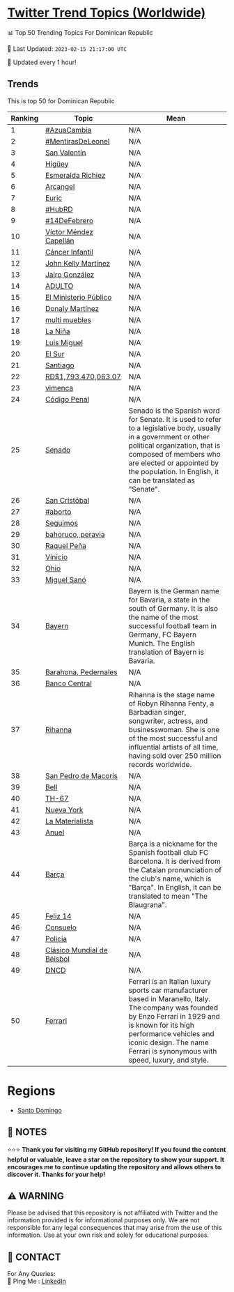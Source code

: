 [Twitter Trend Topics (Worldwide)](https://github.com/ErcinDedeoglu/Twitter-Trend-Topics)
==========


📊 Top 50 Trending Topics For Dominican Republic

📆 Last Updated: `2023-02-15 21:17:00 UTC`

🔧 Updated every 1 hour!


## Trends

This is top 50 for Dominican Republic

| Ranking | Topic | Mean |
| ------- | ------------ | ------------ |
| 1 | [#AzuaCambia](http://twitter.com/search?q=%23AzuaCambia) | N/A |
| 2 | [#MentirasDeLeonel](http://twitter.com/search?q=%23MentirasDeLeonel) | N/A |
| 3 | [San Valentín](http://twitter.com/search?q=San+Valent%c3%adn) | N/A |
| 4 | [Higüey](http://twitter.com/search?q=Hig%c3%bcey) | N/A |
| 5 | [Esmeralda Richiez](http://twitter.com/search?q=Esmeralda+Richiez) | N/A |
| 6 | [Arcangel](http://twitter.com/search?q=Arcangel) | N/A |
| 7 | [Euric](http://twitter.com/search?q=Euric) | N/A |
| 8 | [#HubRD](http://twitter.com/search?q=%23HubRD) | N/A |
| 9 | [#14DeFebrero](http://twitter.com/search?q=%2314DeFebrero) | N/A |
| 10 | [Víctor Méndez Capellán](http://twitter.com/search?q=V%c3%adctor+M%c3%a9ndez+Capell%c3%a1n) | N/A |
| 11 | [Cáncer Infantil](http://twitter.com/search?q=C%c3%a1ncer+Infantil) | N/A |
| 12 | [John Kelly Martínez](http://twitter.com/search?q=John+Kelly+Mart%c3%adnez) | N/A |
| 13 | [Jairo González](http://twitter.com/search?q=Jairo+Gonz%c3%a1lez) | N/A |
| 14 | [ADULTO](http://twitter.com/search?q=ADULTO) | N/A |
| 15 | [El Ministerio Público](http://twitter.com/search?q=El+Ministerio+P%c3%bablico) | N/A |
| 16 | [Donaly Martínez](http://twitter.com/search?q=Donaly+Mart%c3%adnez) | N/A |
| 17 | [multi muebles](http://twitter.com/search?q=multi+muebles) | N/A |
| 18 | [La Niña](http://twitter.com/search?q=La+Ni%c3%b1a) | N/A |
| 19 | [Luis Miguel](http://twitter.com/search?q=Luis+Miguel) | N/A |
| 20 | [El Sur](http://twitter.com/search?q=El+Sur) | N/A |
| 21 | [Santiago](http://twitter.com/search?q=Santiago) | N/A |
| 22 | [RD$1,793,470,063.07](http://twitter.com/search?q=RD%241%2c793%2c470%2c063.07) | N/A |
| 23 | [vimenca](http://twitter.com/search?q=vimenca) | N/A |
| 24 | [Código Penal](http://twitter.com/search?q=C%c3%b3digo+Penal) | N/A |
| 25 | [Senado](http://twitter.com/search?q=Senado) | Senado is the Spanish word for Senate. It is used to refer to a legislative body, usually in a government or other political organization, that is composed of members who are elected or appointed by the population. In English, it can be translated as "Senate". |
| 26 | [San Cristóbal](http://twitter.com/search?q=San+Crist%c3%b3bal) | N/A |
| 27 | [#aborto](http://twitter.com/search?q=%23aborto) | N/A |
| 28 | [Seguimos](http://twitter.com/search?q=Seguimos) | N/A |
| 29 | [bahoruco, peravia](http://twitter.com/search?q=bahoruco%2c+peravia) | N/A |
| 30 | [Raquel Peña](http://twitter.com/search?q=Raquel+Pe%c3%b1a) | N/A |
| 31 | [Vinicio](http://twitter.com/search?q=Vinicio) | N/A |
| 32 | [Ohio](http://twitter.com/search?q=Ohio) | N/A |
| 33 | [Miguel Sanó](http://twitter.com/search?q=Miguel+San%c3%b3) | N/A |
| 34 | [Bayern](http://twitter.com/search?q=Bayern) | Bayern is the German name for Bavaria, a state in the south of Germany. It is also the name of the most successful football team in Germany, FC Bayern Munich. The English translation of Bayern is Bavaria. |
| 35 | [Barahona, Pedernales](http://twitter.com/search?q=Barahona%2c+Pedernales) | N/A |
| 36 | [Banco Central](http://twitter.com/search?q=Banco+Central) | N/A |
| 37 | [Rihanna](http://twitter.com/search?q=Rihanna) | Rihanna is the stage name of Robyn Rihanna Fenty, a Barbadian singer, songwriter, actress, and businesswoman. She is one of the most successful and influential artists of all time, having sold over 250 million records worldwide. |
| 38 | [San Pedro de Macorís](http://twitter.com/search?q=San+Pedro+de+Macor%c3%ads) | N/A |
| 39 | [Bell](http://twitter.com/search?q=Bell) | N/A |
| 40 | [TH-67](http://twitter.com/search?q=TH-67) | N/A |
| 41 | [Nueva York](http://twitter.com/search?q=Nueva+York) | N/A |
| 42 | [La Materialista](http://twitter.com/search?q=La+Materialista) | N/A |
| 43 | [Anuel](http://twitter.com/search?q=Anuel) | N/A |
| 44 | [Barça](http://twitter.com/search?q=Bar%c3%a7a) | Barça is a nickname for the Spanish football club FC Barcelona. It is derived from the Catalan pronunciation of the club's name, which is "Barça". In English, it can be translated to mean "The Blaugrana". |
| 45 | [Feliz 14](http://twitter.com/search?q=Feliz+14) | N/A |
| 46 | [Consuelo](http://twitter.com/search?q=Consuelo) | N/A |
| 47 | [Policia](http://twitter.com/search?q=Policia) | N/A |
| 48 | [Clásico Mundial de Béisbol](http://twitter.com/search?q=Cl%c3%a1sico+Mundial+de+B%c3%a9isbol) | N/A |
| 49 | [DNCD](http://twitter.com/search?q=DNCD) | N/A |
| 50 | [Ferrari](http://twitter.com/search?q=Ferrari) | Ferrari is an Italian luxury sports car manufacturer based in Maranello, Italy. The company was founded by Enzo Ferrari in 1929 and is known for its high performance vehicles and iconic design. The name Ferrari is synonymous with speed, luxury, and style. |



# Regions

* [Santo Domingo](</Dominican Republic/Santo Domingo.md>)



## 📝 NOTES

⭐⭐⭐ **Thank you for visiting my GitHub repository! If you found the content helpful or valuable, leave a star on the repository to show your support. It encourages me to continue updating the repository and allows others to discover it. Thanks for your help!**


## ⚠️ WARNING

Please be advised that this repository is not affiliated with Twitter and the information provided is for informational purposes only. We are not responsible for any legal consequences that may arise from the use of this information. Use at your own risk and solely for educational purposes.


## 📨 CONTACT

 For Any Queries:  
            🏓 Ping Me : [LinkedIn](https://www.linkedin.com/in/ercindedeoglu/)
